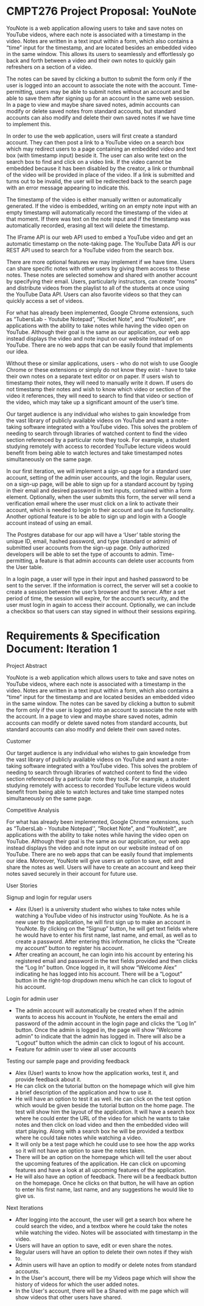 # CMPT276 Project Proposal: YouNote

  YouNote is a web application allowing users to take and save notes on YouTube videos, where each note is associated with a timestamp in the video. Notes are written in a text input within a form, which also contains a “time” input for the timestamp, and are located besides an embedded video in the same window. This allows its users to seamlessly and effortlessly go back and forth between a video and their own notes to quickly gain refreshers on a section of a video.
	
  The notes can be saved by clicking a button to submit the form only if the user is logged into an account to associate the note with the account. Time-permitting, users may be able to submit notes without an account and be able to save them after signing up for an account in the same web session. In a page to view and maybe share saved notes, admin accounts can modify or delete saved notes from standard accounts, but standard accounts can also modify and delete their own saved notes if we have time to implement this.
	
  In order to use the web application, users will first create a standard account. They can then post a link to a YouTube video on a search box which may redirect users to a page containing an embedded video and text box (with timestamp input) beside it. The user can also write text on the search box to find and click on a video link. If the video cannot be embedded because it has been disabled by the creator, a link or thumbnail of the video will be provided in place of the video. If a link is submitted and turns out to be invalid, the user will be redirected back to the search page with an error message appearing to indicate this.
	
  The timestamp of the video is either manually written or automatically generated. If the video is embedded, writing on an empty note input with an empty timestamp will automatically record the timestamp of the video at that moment. If there was text on the note input and if the timestamp was automatically recorded, erasing all text will delete the timestamp.
	
  The IFrame API is our web API used to embed a YouTube video and get an automatic timestamp on the note-taking page. The YouTube Data API is our REST API used to search for a YouTube video from the search box.
	
  There are more optional features we may implement if we have time. Users can share specific notes with other users by giving them access to these notes. These notes are selected somehow and shared with another account by specifying their email. Users, particularly instructors, can create “rooms” and distribute videos from the playlist to all of the students at once using the YouTube Data API. Users can also favorite videos so that they can quickly access a set of videos.
	
  
  For what has already been implemented, Google Chrome extensions, such as “TubersLab - Youtube Notepad”, “Rocket Note”, and “YouNoteIt”, are applications with the ability to take notes while having the video open on YouTube. Although their goal is the same as our application, our web app instead displays the video and note input on our website instead of on YouTube. There are no web apps that can be easily found that implements our idea.
  
  Without these or similar applications, users - who do not wish to use Google Chrome or these extensions or simply do not know they exist - have to take their own notes on a separate text editor or on paper. If users wish to timestamp their notes, they will need to manually write it down. If users do not timestamp their notes and wish to know which video or section of the video it references, they will need to search to find that video or section of the video, which may take up a significant amount of the user’s time.
	
  Our target audience is any individual who wishes to gain knowledge from the vast library of publicly available videos on YouTube and want a note-taking software integrated with a YouTube video. This solves the problem of needing to search through libraries of watched content to find the video section referenced by a particular note they took. For example, a student studying remotely with access to recorded YouTube lecture videos would benefit from being able to watch lectures and take timestamped notes simultaneously on the same page.
	
  
  In our first iteration, we will implement a sign-up page for a standard user account, setting of the admin user accounts, and the login. Regular users, on a sign-up page, will be able to sign up for a standard account by typing in their email and desired password in text inputs, contained within a form element. Optionally, when the user submits this form, the server will send a verification email where the user must click on a link to activate their account, which is needed to login to their account and use its functionality. Another optional feature is to be able to sign up and login with a Google account instead of using an email.
	
  The Postgres database for our app will have a ‘User’ table storing the unique ID, email, hashed password, and type (standard or admin) of submitted user accounts from the sign-up page. Only authorized developers will be able to set the type of accounts to admin. Time-permitting, a feature is that admin accounts can delete user accounts from the User table.
	
  In a login page, a user will type in their input and hashed password to be sent to the server. If the information is correct, the server will set a cookie to create a session between the user’s browser and the server. After a set period of time, the session will expire, for the account’s security, and the user must login in again to access their account. Optionally, we can include a checkbox so that users can stay signed in without their sessions expiring.
  
 # Requirements & Specification Document: Iteration 1
  
  Project Abstract
  
  YouNote is a web application which allows users to take and save notes on YouTube videos, where each note is associated with a timestamp in the video. Notes are written in a text input within a form, which also contains a “time” input for the timestamp and are located besides an embedded video in the same window. The notes can be saved by clicking a button to submit the form only if the user is logged into an account to associate the note with the account. In a page to view and maybe share saved notes, admin accounts can modify or delete saved notes from standard accounts, but standard accounts can also modify and delete their own saved notes.

  Customer
  
  Our target audience is any individual who wishes to gain knowledge from the vast library of publicly available videos on YouTube and want a note-taking software integrated with a YouTube video. This solves the problem of needing to search through libraries of watched content to find the video section referenced by a particular note they took. For example, a student studying remotely with access to recorded YouTube lecture videos would benefit from being able to watch lectures and take time stamped notes simultaneously on the same page.
  
  Competitive Analysis
  
  For what has already been implemented, Google Chrome extensions, such as “TubersLab - Youtube Notepad'', “Rocket Note”, and “YouNoteIt”, are applications with the ability to take notes while having the video open on YouTube. Although their goal is the same as our application, our web app instead displays the video and note input on our website instead of on YouTube. There are no web apps that can be easily found that implements our idea. Moreover, YouNote will give users an option to save, edit and share the notes as well. Users will have to create an account and keep their notes saved securely in their account for future use.
  
  User Stories
  
  Signup and login for regular users
  *	Alex (User) is a university student who wishes to take notes while watching a YouTube video of his instructor using YouNote. As he is a new user to the application, he will first sign up to make an account in YouNote. By clicking on the “Signup” button, he will get text fields where he would have to enter his first name, last name, and email, as well as to create a password. After entering this information, he clicks the “Create my account” button to register his account.
  *	After creating an account, he can login into his account by entering his registered email and password in the text fields provided and then clicks the “Log In” button. Once logged in, it will show “Welcome Alex” indicating he has logged into his account. There will be a “Logout” button in the right-top dropdown menu which he can click to logout of his account.
  
  Login for admin user
  *	The admin account will automatically be created when If the admin wants to access his account in YouNote, he enters the email and password of the admin account in the login page and clicks the “Log In” button. Once the admin is logged in, the page will show “Welcome admin” to indicate that the admin has logged in. There will also be a “Logout” button which the admin can click to logout of his account.
  *	Feature for admin user to view all user accounts
  
  Testing our sample page and providing feedback
  * Alex (User) wants to know how the application works, test it, and provide feedback about it.
  *	He can click on the tutorial button on the homepage which will give him a brief description of the application and how to use it.
  *	He will have an option to test it as well. He can click on the test option which would be given beside the tutorial button on the home page. The test will show him the layout of the application. It will have a search box where he could enter the URL of the video for which he wants to take notes and then click on load video and then the embedded video will start playing. Along with a search box he will be provided a textbox where he could take notes while watching a video.
  *	It will only be a test page which he could use to see how the app works so it will not have an option to save the notes taken. 
  *	There will be an option on the homepage which will tell the user about the upcoming features of the application. He can click on upcoming features and have a look at all upcoming features of the application.
  *	He will also have an option of feedback. There will be a feedback button on the homepage. Once he clicks on that button, he will have an option to enter his first name, last name, and any suggestions he would like to give us. 

  Next Iterations
  
  *	After logging into the account, the user will get a search box where he could search the video, and a textbox where he could take the notes while watching the video. Notes will be associated with timestamp in the video.
  *	Users will have an option to save, edit or even share the notes.
  *	Regular users will have an option to delete their own notes if they wish to.
  *	Admin users will have an option to modify or delete notes from standard accounts.
  *	In the User's account, there will be my Videos page which will show the history of videos for which the user added notes.
  *	In the User's account, there will be a Shared with me page which will show videos that other users have shared.



